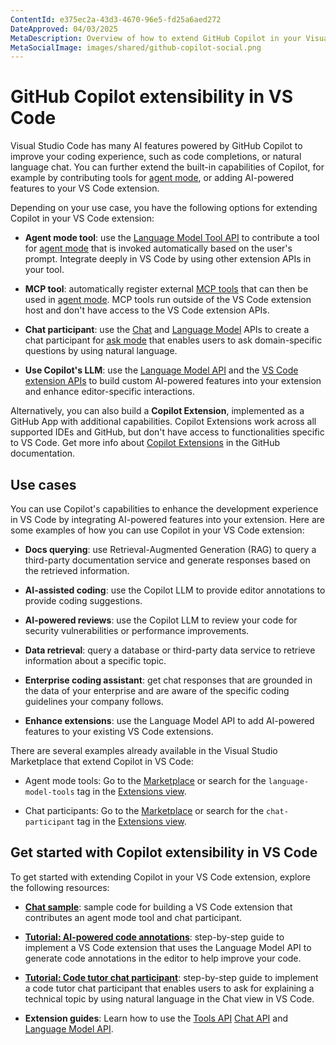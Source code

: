 ```yaml
---
ContentId: e375ec2a-43d3-4670-96e5-fd25a6aed272
DateApproved: 04/03/2025
MetaDescription: Overview of how to extend GitHub Copilot in your Visual Studio Code extension by using the Chat API or Language Model API.
MetaSocialImage: images/shared/github-copilot-social.png
---
```

# GitHub Copilot extensibility in VS Code

Visual Studio Code has many AI features powered by GitHub Copilot to improve your coding experience, such as code completions, or natural language chat. You can further extend the built-in capabilities of Copilot, for example by contributing tools for [agent mode](/docs/copilot/chat/chat-agent-mode.md), or adding AI-powered features to your VS Code extension.

Depending on your use case, you have the following options for extending Copilot in your VS Code extension:

- **Agent mode tool**: use the [Language Model Tool API](/api/extension-guides/tools.md) to contribute a tool for [agent mode](/docs/copilot/chat/chat-agent-mode.md) that is invoked automatically based on the user's prompt. Integrate deeply in VS Code by using other extension APIs in your tool.

- **MCP tool**: automatically register external [MCP tools](/docs/copilot/chat/mcp-servers.md) that can then be used in [agent mode](/docs/copilot/chat/chat-agent-mode.md). MCP tools run outside of the VS Code extension host and don't have access to the VS Code extension APIs.

- **Chat participant**: use the [Chat](/api/extension-guides/chat.md) and [Language Model](/api/extension-guides/language-model.md) APIs to create a chat participant for [ask mode](/docs/copilot/chat/chat-ask-mode.md) that enables users to ask domain-specific questions by using natural language.

- **Use Copilot's LLM**: use the [Language Model API](/api/extension-guides/language-model.md) and the [VS Code extension APIs](/api/extension-guides/overview.md) to build custom AI-powered features into your extension and enhance editor-specific interactions.

Alternatively, you can also build a **Copilot Extension**, implemented as a GitHub App with additional capabilities. Copilot Extensions work across all supported IDEs and GitHub, but don't have access to functionalities specific to VS Code. Get more info about [Copilot Extensions](https://docs.github.com/en/copilot/building-copilot-extensions/about-building-copilot-extensions) in the GitHub documentation.

## Use cases

You can use Copilot's capabilities to enhance the development experience in VS Code by integrating AI-powered features into your extension. Here are some examples of how you can use Copilot in your VS Code extension:

- **Docs querying**: use Retrieval-Augmented Generation (RAG) to query a third-party documentation service and generate responses based on the retrieved information.

- **AI-assisted coding**: use the Copilot LLM to provide editor annotations to provide coding suggestions.

- **AI-powered reviews**: use the Copilot LLM to review your code for security vulnerabilities or performance improvements.

- **Data retrieval**: query a database or third-party data service to retrieve information about a specific topic.

- **Enterprise coding assistant**: get chat responses that are grounded in the data of your enterprise and are aware of the specific coding guidelines your company follows.

- **Enhance extensions**: use the Language Model API to add AI-powered features to your existing VS Code extensions.

There are several examples already available in the Visual Studio Marketplace that extend Copilot in VS Code:

- Agent mode tools: Go to the [Marketplace](https://marketplace.visualstudio.com/search?term=tag%3Alanguage-model-tools&target=VSCode&category=All%20categories&sortBy=Relevance) or search for the `language-model-tools` tag in the [Extensions view](/docs/getstarted/extensions.md).

- Chat participants: Go to the [Marketplace](https://marketplace.visualstudio.com/search?term=tag%3Achat-participant&target=VSCode&category=All%20categories&sortBy=Relevance) or search for the `chat-participant` tag in the [Extensions view](/docs/getstarted/extensions.md).

## Get started with Copilot extensibility in VS Code

To get started with extending Copilot in your VS Code extension, explore the following resources:

- [**Chat sample**](https://github.com/microsoft/vscode-extension-samples/tree/main/chat-sample): sample code for building a VS Code extension that contributes an agent mode tool and chat participant.

- [**Tutorial: AI-powered code annotations**](/api/extension-guides/language-model-tutorial.md): step-by-step guide to implement a VS Code extension that uses the Language Model API to generate code annotations in the editor to help improve your code.

- [**Tutorial: Code tutor chat participant**](/api/extension-guides/chat-tutorial.md): step-by-step guide to implement a code tutor chat participant that enables users to ask for explaining a technical topic by using natural language in the Chat view in VS Code.

- **Extension guides**: Learn how to use the [Tools API](/api/extension-guides/tools.md) [Chat API](/api/extension-guides/chat.md) and [Language Model API](/api/extension-guides/language-model.md).
